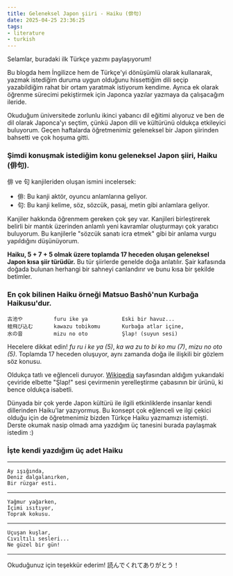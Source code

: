 ```yaml
---
title: Geleneksel Japon şiiri - Haiku (俳句)
date: 2025-04-25 23:36:25
tags:
- literature
- turkish
---
```


Selamlar, buradaki ilk Türkçe yazımı paylaşıyorum!

Bu blogda hem İngilizce hem de Türkçe'yi dönüşümlü olarak kullanarak, yazmak istediğim duruma uygun olduğunu hissettiğim dili seçip yazabildiğim rahat bir ortam yaratmak istiyorum kendime. Ayrıca ek olarak öğrenme sürecimi pekiştirmek için Japonca yazılar yazmaya da çalışacağım ileride.

Okuduğum üniversitede zorlunlu ikinci yabancı dil eğitimi alıyoruz ve ben de dil olarak Japonca'yı seçtim, çünkü Japon dili ve kültürünü oldukça etkileyici buluyorum. Geçen haftalarda öğretmenimiz geleneksel bir Japon şiirinden bahsetti ve çok hoşuma gitti.

### Şimdi konuşmak istediğim konu geleneksel Japon şiiri, Haiku (俳句).

俳 ve 句 kanjileriden oluşan ismini incelersek:
- 俳: Bu kanji aktör, oyuncu anlamlarına geliyor.
- 句: Bu kanji kelime, söz, sözcük, pasaj, metin gibi anlamlara geliyor.

Kanjiler hakkında öğrenmem gereken çok şey var. Kanjileri birleştirerek belirli bir mantık üzerinden anlamlı yeni kavramlar oluşturmayı çok yaratıcı buluyorum. Bu kanjilerle "sözcük sanatı icra etmek" gibi bir anlama vurgu yapıldığını düşünüyorum.

**Haiku, 5 + 7 + 5 olmak üzere toplamda 17 heceden oluşan geleneksel Japon kısa şiir türüdür.** Bu tür şiirlerde genelde doğa anlatılır. Şair kafasında doğada bulunan herhangi bir sahneyi canlandırır ve bunu kısa bir şekilde betimler.

### En çok bilinen Haiku örneği Matsuo Bashō'nun Kurbağa Haikusu'dur.

    古池や　　　　　　furu ike ya           Eski bir havuz...　　
    蛙飛び込む　　　　kawazu tobikomu       Kurbağa atlar içine,
    水の音　　　　　　mizu no oto           Şlap! (suyun sesi)

Hecelere dikkat edin! _fu ru i ke ya (5)_, _ka wa zu to bi ko mu (7)_, _mizu no oto (5)_. Toplamda 17 heceden oluşuyor, aynı zamanda doğa ile ilişkili bir gözlem söz konusu.

Oldukça tatlı ve eğlenceli duruyor. [Wikipedia](https://tr.wikipedia.org/wiki/Haiku) sayfasından aldığım yukarıdaki çeviride elbette "Şlap!" sesi çevirmenin yerelleştirme çabasının bir ürünü, ki bence oldukça isabetli.

Dünyada bir çok yerde Japon kültürü ile ilgili etkinliklerde insanlar kendi dillerinden Haiku'lar yazıyormuş. Bu konsept çok eğlenceli ve ilgi çekici olduğu için de öğretmenimiz bizden Türkçe Haiku yazmamızı istemişti. Derste okumak nasip olmadı ama yazdığım üç tanesini burada paylaşmak istedim :)

### İşte kendi yazdığım üç adet Haiku

---

    Ay ışığında,
    Deniz dalgalanırken,
    Bir rüzgar esti.

---

    Yağmur yağarken,
    İçimi ısıtıyor,
    Toprak kokusu.

---

    Uçuşan kuşlar,
    Cıvıltılı sesleri...
    Ne güzel bir gün!

---

Okuduğunuz için teşekkür ederim! 読んでくれてありがとう！